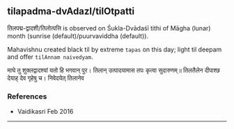 ## tilapadma-dvAdazI/tilOtpatti

तिलपद्म-द्वादशी/तिलोत्पत्ति is observed on Śukla-Dvādaśī tithi of Māgha (lunar) month (sunrise (default)/puurvaviddha (default)).

Mahavishnu created black til by extreme `tapas` on this day; light til deepam and offer `tilAnnam naivedyam`.

माघे तु शुक्लद्वादश्यां यतो हि भगवान् पुर।
तिलान् उत्पादयामास तपः कृत्वा सुदारुणम्॥
तिलतैलेन दीपाश्छ देयाह् देव गृहेषु च।
निवेदयेत् तिलानेव
### References
* Vaidikasri Feb 2016

---
